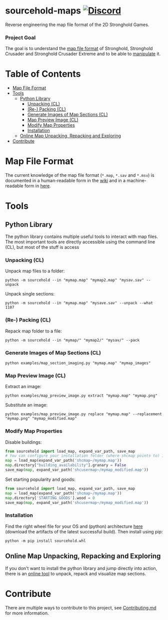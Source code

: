 # sourcehold-maps [![Discord](https://img.shields.io/discord/566293677329219595.svg?color=7389D8&label=%20&logo=discord&logoColor=ffffff)](https://discord.gg/dzdBuNy) <!-- omit in toc -->
Reverse engineering the map file format of the 2D Stronghold Games.

### Project Goal <!-- omit in toc -->
The goal is to understand the [map file format](#map-file-format) of Stronghold, Stronghold Crusader and Stronghold Crusader Extreme and to be able to [manipulate](#tools) it.

# Table of Contents <!-- omit in toc -->

- [Map File Format](#map-file-format)
- [Tools](#tools)
  - [Python Library](#python-library)
    - [Unpacking (CL)](#unpacking-cl)
    - [(Re-) Packing (CL)](#re--packing-cl)
    - [Generate Images of Map Sections (CL)](#generate-images-of-map-sections-cl)
    - [Map Preview Image (CL)](#map-preview-image-cl)
    - [Modify Map Properties](#modify-map-properties)
    - [Installation](#installation)
  - [Online Map Unpacking, Repacking and Exploring](#online-map-unpacking-repacking-and-exploring)
- [Contribute](#contribute)

# Map File Format
The current knowledge of the map file format (`*.map`, `*.sav` and `*.msv`) is documented in a human-readable form in the [wiki](https://github.com/sourcehold/sourcehold-maps/wiki) and in a machine-readable form in [here](/structure).

# Tools

## Python Library
The python library contains multiple useful tools to interact with map files. The most important tools are directly accessible using the command line (CL), but most of the stuff is access

### Unpacking (CL)
Unpack map files to a folder:
```console
python -m sourcehold --in "mymap.map" "mymap2.map" "mysav.sav" --unpack
```
Unpack single sections:
```console
python -m sourcehold --in "mymap.map" "mysave.sav" --unpack --what 1107
```

### (Re-) Packing (CL)
Repack map folder to a file:
```console
python -m sourcehold --in "mymap/" "mymap2/" "mysav/" --pack
```

### Generate Images of Map Sections (CL)
```console
python examples/map_section_imaging.py "mymap.map" "mymap_images"
```

### Map Preview Image (CL)
Extract an image:
```console
python examples/map_preview_image.py extract "mymap.map" "mymap.png"
```

Substitute an image:
```console
python examples/map_preview_image.py replace "mymap.map" --replacement "mymap.png" "mymap_modified.map"
```

### Modify Map Properties
Disable buildings:
```python
from sourcehold import load_map, expand_var_path, save_map
# You can configure your installation folder (where shcmap points to) in /config.json
map = load_map(expand_var_path('shcmap~/mymap.map'))
map.directory["building_availability"].granary = False
save_map(map, expand_var_path('shcusermap~/mymap_modified.map'))
```

Set starting popularity and goods:
```python
from sourcehold import load_map, expand_var_path, save_map
map = load_map(expand_var_path('shcmap~/mymap.map'))
map.directory['STARTING_GOODS'].wood = 0
save_map(map, expand_var_path('shcusermap~/mymap_modified.map'))
```

### Installation
Find the right wheel file for your OS and (python) architecture [here](https://github.com/sourcehold/sourcehold-maps/actions?query=workflow%3A%22Python+package%22) (download the artifacts of the latest successful build).
Then install using pip:
```console
python -m pip install sourcehold.whl
```

## Online Map Unpacking, Repacking and Exploring
If you don't want to install the python library and jump directly into action, there is an [online tool](https://sourcehold.github.io/sourcehold-maps/) to unpack, repack and visualize map sections.

# Contribute
There are multiple ways to contribute to this project, see [Contributing.md](/CONTRIBUTING.md) for more information.